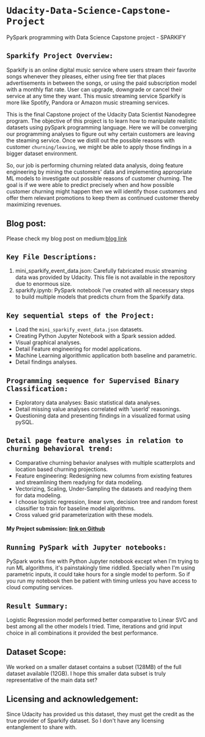 # `Udacity-Data-Science-Capstone-Project`
PySpark programming with Data Science Capstone project - SPARKIFY

## `Sparkify Project Overview:`
Sparkify is an online digital music service where users stream their favorite songs whenever they pleases, either using free tier that places advertisements in between the songs, or using the paid subscription model with a monthly flat rate. User can upgrade, downgrade or cancel their service at any time they want.  This music streaming service Sparkify is more like Spotify, Pandora or Amazon music streaming services.

This is the final Capstone project of the Udacity Data Scientist Nanodegree program. The objective of this project is to learn how to manipulate realistic datasets using  pySpark programming language. Here we will be converging our programming analyses to figure out why certain customers are leaving the steaming service. Once we distill out the possible reasons with customer `churning/leaving`, we might be able to apply those findings in a bigger dataset environment.

So, our job is performing churning related data analysis, doing feature engineering by mining the customers' data and implementing appropriate ML models to investigate out possible reasons of customer churning. The goal is if we were able to predict precisely when and how possible customer churning might happen then we will identify those customers and offer them relevant promotions to keep them as continued customer thereby maximizing revenues.

## Blog post:
Please check my blog post on medium:[blog link](https://freda31k.medium.com/customer-attrition-analyses-on-sparkify-music-streaming-service-43441d275bf4)

## `Key File Descriptions:`
1. mini_sparkify_event_data.json: Carefully fabricated music streaming data was provided by Udacity. This file is not available in the repository due to enormous size.
2. sparkify.ipynb:  PySpark  notebook I’ve created with all necessary steps to build multiple models that predicts churn from the Sparkify data.

## `Key sequential steps of the Project:`
- Load the `mini_sparkify_event_data.json` datasets.
- Creating Python Jupyter Notebook with a Spark session added.
- Visual graphical analyses.
- Detail Feature engineering for model applications.
- Machine Learning algorithmic application both baseline and parametric.
- Detail findings analyses.

## `Programming sequence for Supervised Binary Classification:`
- Exploratory data analyses: Basic statistical data analyses.
- Detail missing value analyses correlated with 'userId' reasonings.
- Questioning data and presenting findings in a visualized format using pySQL.

## `Detail page feature analyses in relation to churning behavioral trend:`
- Comparative churning behavior analyses with multiple scatterplots and location based churning projections.
- Feature engineering: Redesigning new columns from existing features and streamlining them readying for data modeling.
- Vectorizing,  Scaling, Under-Sampling the datasets and readying them for data modeling.
- I choose logistic regression, linear svm, decision tree and random forest classifier to train for baseline model algorithms.
- Cross valued grid parameterization with these models.

#### My Project submission: [link on Github](https://github.com/farhadkpx/Udacity-Data-Science-Capstone-Project)

## `Running PySpark with Jupyter notebooks:`
PySpark works fine with Python Jupyter notebook except when I'm trying to run ML algorithms, it's painstakingly time riddled. Specially when I'm using parametric inputs, 
it could take hours for a single model to perform. So if you run my notebook then be patient with timing unless you have access to cloud computing services.

## `Result Summary:`
Logistic Regression model performed better comparative to Linear SVC and best among all the other models I tried. Time, iterations and grid input choice in all combinations it
provided the best performance.

## Dataset Scope:
We worked on a smaller dataset contains a subset (128MB) of the full dataset available (12GB). I hope this smaller data subset is truly representative of the main data set?

## Licensing and acknowledgement:
Since Udacity has provided us this dataset, they must get the credit as the true provider of Sparkify dataset. So I don't have any licensing entanglement to share with.
